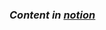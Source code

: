 ### *Content in [***notion***](https://darkened-fireman-c50.notion.site/Descriptive-Statistics-24ef0f41fe8a4d45b8d5918a78c843b5)*